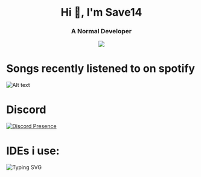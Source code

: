 <div align="center">
<h1 align="center">Hi 👋, I'm Save14
<h3 align="center">A Normal Developer</h1>

<p align="center">
  <a href="https://skillicons.dev">
    <img src="https://skillicons.dev/icons?i=java,javascript,html,css,sass,nodejs" />
  </a>
</p>

</div>

# Songs recently listened to on spotify
![Alt text](https://spotify-recently-played-readme.vercel.app/api?user=31pnstvosltz2wnxagzcnkl4pgue)

# Discord
[![Discord Presence](https://lanyard.cnrad.dev/api/822767847141933066)](https://discord.com/users/822767847141933066)

# IDEs i use:
![Typing SVG](https://readme-typing-svg.herokuapp.com?font=Arial&color=%2336BCF7&lines=Eclipse;IntelliJ+Idea;Visual+Studio+Code;Sublime+Text)
